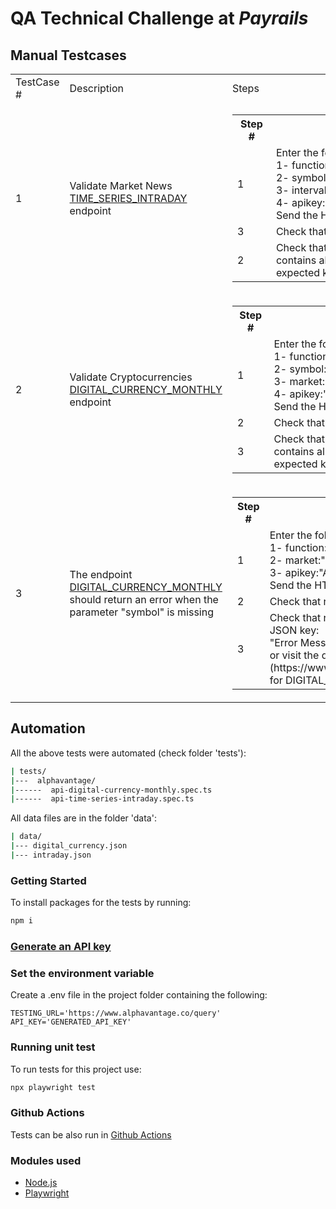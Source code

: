 # QA Technical Challenge at _Payrails_

## Manual Testcases

<table>
    <tr>
        <td>TestCase #</td>
        <td>Description</td>
        <td>Steps</td>
    </tr>
    <tr>
        <td>1</td>
        <td>Validate Market News <a href="https://www.alphavantage.co/documentation/#intraday">TIME_SERIES_INTRADAY</a> endpoint</td>
        <td>
            <table>
                <tr><th>Step #</th><th>Description</th></tr>
                <tr><td>1</td><td>Enter the following parameters in Postman:<br>1- function:"TIME_SERIES_INTRADAY"<br>2- symbol:"AAPL"<br>3- interval:"1min"<br>4- apikey:"API_KEY"<br>Send the HTTP request</td></tr>
                <tr><td>3</td><td>Check that response code is 200</td></tr>
                <tr><td>2</td><td>Check that response is successfull and contains all<br>expected keys (<a href="https://www.alphavantage.co/query?function=TIME_SERIES_INTRADAY&symbol=IBM&interval=5min&apikey=demo">check data structrue</a>)</td></tr>
            </table>
        </td>
    </tr>
    <tr>
        <td>2</td>
        <td>Validate Cryptocurrencies <a href="https://www.alphavantage.co/documentation/#currency-monthly">DIGITAL_CURRENCY_MONTHLY</a> endpoint</td>
        <td>
            <table>
                <tr><th>Step #</th><th>Description</th></tr>
                <tr><td>1</td><td>Enter the following parameters in Postman:<br>1- function:"DIGITAL_CURRENCY_MONTHLY"<br>2- symbol:"BTC"<br>3- market:"EUR"<br>4- apikey:"API_KEY"<br>Send the HTTP request</td></tr>
                <tr><td>2</td><td>Check that response code is 200</td></tr>
                <tr><td>3</td><td>Check that response is successfull and contains all<br>expected keys (<a href="https://www.alphavantage.co/query?function=DIGITAL_CURRENCY_MONTHLY&symbol=BTC&market=EUR&apikey=demo">check data structrue</a>)</td></tr>
            </table>
        </td>
    </tr>
    <tr>
        <td>3</td>
        <td>The endpoint <a href="https://www.alphavantage.co/documentation/#currency-monthly">DIGITAL_CURRENCY_MONTHLY</a> should return an error when the parameter "symbol" is missing</td>
        <td>
            <table>
                <tr><th>Step #</th><th>Description</th></tr>
                <tr><td>1</td><td>Enter the following parameters in Postman:<br>1- function:"DIGITAL_CURRENCY_MONTHLY"<br>2- market:"EUR"<br>3- apikey:"API_KEY"<br>Send the HTTP request</td></tr>
                <tr><td>2</td><td>Check that response code is 200</td></tr>
                <tr><td>3</td><td>Check that response contains the following JSON key:<br>
    "Error Message": "Invalid API call. Please retry <br>or visit the documentation <br>(https://www.alphavantage.co/documentation/) <br>for DIGITAL_CURRENCY_MONTHLY."</td></tr>
            </table>
        </td>
    </tr>

</table>

## Automation

All the above tests were automated (check folder 'tests'):

```sh
| tests/
|---  alphavantage/
|------  api-digital-currency-monthly.spec.ts
|------  api-time-series-intraday.spec.ts
```

All data files are in the folder 'data':

```sh
| data/
|--- digital_currency.json
|--- intraday.json
```

### Getting Started

To install packages for the tests by running:

```sh
npm i
```

### [Generate an API key](https://www.alphavantage.co/support/#api-key)

### Set the environment variable

Create a .env file in the project folder containing the following:

```
TESTING_URL='https://www.alphavantage.co/query'
API_KEY='GENERATED_API_KEY'
```

### Running unit test

To run tests for this project use:

```sh
npx playwright test
```

### Github Actions

Tests can be also run in [Github Actions](https://github.com/gg-hsi/Payrails_QA_Tech_Challenge/actions)

### Modules used

- [Node.js](https://nodejs.org/en/)
- [Playwright](https://playwright.dev/)

